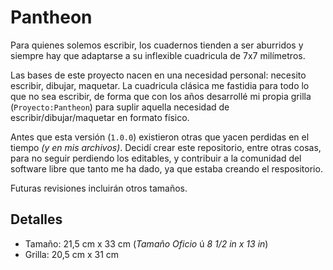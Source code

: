 # Pantheon
Para quienes solemos escribir, los cuadernos tienden a ser aburridos y siempre hay que adaptarse a su inflexible cuadricula de 7x7 milímetros.

Las bases de este proyecto nacen en una necesidad personal: necesito escribir, dibujar, maquetar. La cuadricula clásica me fastidia para todo lo que no sea escribir, de forma que con los años desarrollé mi propia grilla (```Proyecto:Pantheon```) para suplir aquella necesidad de escribir/dibujar/maquetar en formato físico.

Antes que esta versión (```1.0.0```) existieron otras que yacen perdidas en el tiempo _(y en mis archivos)_. Decidí crear este repositorio, entre otras cosas, para no seguir perdiendo los editables, y  contribuir a la comunidad del software libre que tanto me ha dado, ya que estaba creando el respositorio.

Futuras revisiones incluirán otros tamaños.

## Detalles
- Tamaño: 21,5 cm x 33 cm (_Tamaño Oficio_ ú _8 1/2 in x 13 in_)
- Grilla: 20,5 cm x 31 cm
